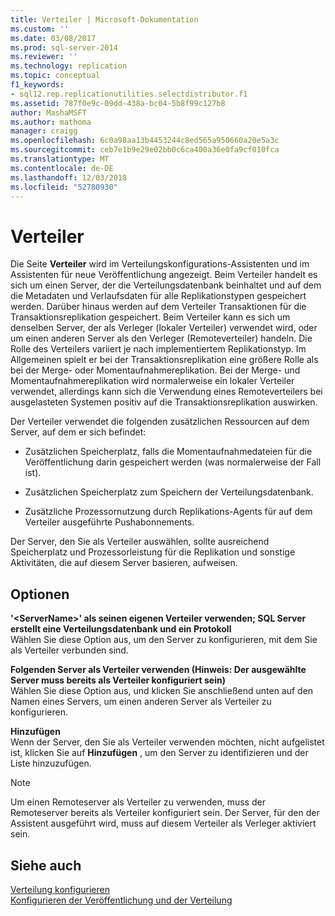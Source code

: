 ```yaml
---
title: Verteiler | Microsoft-Dokumentation
ms.custom: ''
ms.date: 03/08/2017
ms.prod: sql-server-2014
ms.reviewer: ''
ms.technology: replication
ms.topic: conceptual
f1_keywords:
- sql12.rep.replicationutilities.selectdistributor.f1
ms.assetid: 787f0e9c-09dd-438a-bc04-5b8f99c127b8
author: MashaMSFT
ms.author: mathoma
manager: craigg
ms.openlocfilehash: 6c0a98aa13b4453244c8ed565a950660a20e5a3c
ms.sourcegitcommit: ceb7e1b9e29e02bb0c6ca400a36e0fa9cf010fca
ms.translationtype: MT
ms.contentlocale: de-DE
ms.lasthandoff: 12/03/2018
ms.locfileid: "52780930"
---
```

# <a name="distributor"></a>Verteiler
  Die Seite **Verteiler** wird im Verteilungskonfigurations-Assistenten und im Assistenten für neue Veröffentlichung angezeigt. Beim Verteiler handelt es sich um einen Server, der die Verteilungsdatenbank beinhaltet und auf dem die Metadaten und Verlaufsdaten für alle Replikationstypen gespeichert werden. Darüber hinaus werden auf dem Verteiler Transaktionen für die Transaktionsreplikation gespeichert. Beim Verteiler kann es sich um denselben Server, der als Verleger (lokaler Verteiler) verwendet wird, oder um einen anderen Server als den Verleger (Remoteverteiler) handeln. Die Rolle des Verteilers variiert je nach implementiertem Replikationstyp. Im Allgemeinen spielt er bei der Transaktionsreplikation eine größere Rolle als bei der Merge- oder Momentaufnahmereplikation. Bei der Merge- und Momentaufnahmereplikation wird normalerweise ein lokaler Verteiler verwendet, allerdings kann sich die Verwendung eines Remoteverteilers bei ausgelasteten Systemen positiv auf die Transaktionsreplikation auswirken.  
  
 Der Verteiler verwendet die folgenden zusätzlichen Ressourcen auf dem Server, auf dem er sich befindet:  
  
-   Zusätzlichen Speicherplatz, falls die Momentaufnahmedateien für die Veröffentlichung darin gespeichert werden (was normalerweise der Fall ist).  
  
-   Zusätzlichen Speicherplatz zum Speichern der Verteilungsdatenbank.  
  
-   Zusätzliche Prozessornutzung durch Replikations-Agents für auf dem Verteiler ausgeführte Pushabonnements.  
  
 Der Server, den Sie als Verteiler auswählen, sollte ausreichend Speicherplatz und Prozessorleistung für die Replikation und sonstige Aktivitäten, die auf diesem Server basieren, aufweisen.  
  
## <a name="options"></a>Optionen  
 **'\<ServerName>' als seinen eigenen Verteiler verwenden; SQL Server erstellt eine Verteilungsdatenbank und ein Protokoll**  
 Wählen Sie diese Option aus, um den Server zu konfigurieren, mit dem Sie als Verteiler verbunden sind.  
  
 **Folgenden Server als Verteiler verwenden (Hinweis: Der ausgewählte Server muss bereits als Verteiler konfiguriert sein)**  
 Wählen Sie diese Option aus, und klicken Sie anschließend unten auf den Namen eines Servers, um einen anderen Server als Verteiler zu konfigurieren.  
  
 **Hinzufügen**  
 Wenn der Server, den Sie als Verteiler verwenden möchten, nicht aufgelistet ist, klicken Sie auf **Hinzufügen** , um den Server zu identifizieren und der Liste hinzuzufügen.  
  
> [!NOTE]  
>  Um einen Remoteserver als Verteiler zu verwenden, muss der Remoteserver bereits als Verteiler konfiguriert sein. Der Server, für den der Assistent ausgeführt wird, muss auf diesem Verteiler als Verleger aktiviert sein.  
  
## <a name="see-also"></a>Siehe auch  
 [Verteilung konfigurieren](configure-distribution.md)   
 [Konfigurieren der Veröffentlichung und der Verteilung](configure-publishing-and-distribution.md)  
  
  
